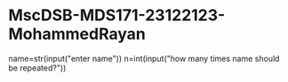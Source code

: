 # MscDSB-MDS171-23122123-MohammedRayan
name=str(input("enter name"))
n=int(input("how many times name should be repeated?"))
